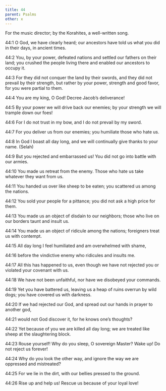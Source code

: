```yaml
---
title: 44
parent: Psalms
other: x
---
```



For the music director; by the Korahites, a well-written song.


<a name="44:1">44:1</a> O God, we have clearly heard;
our ancestors have told us
what you did in their days,
in ancient times.

<a name="44:2">44:2</a> You, by your power, defeated nations and settled our fathers on their land;
you crushed the people living there and enabled our ancestors to occupy it.

<a name="44:3">44:3</a> For they did not conquer the land by their swords,
and they did not prevail by their strength,
but rather by your power, strength and good favor,
for you were partial to them.

<a name="44:4">44:4</a> You are my king, O God!
Decree Jacob’s deliverance!

<a name="44:5">44:5</a> By your power we will drive back our enemies;
by your strength we will trample down our foes!

<a name="44:6">44:6</a> For I do not trust in my bow,
and I do not prevail by my sword.

<a name="44:7">44:7</a> For you deliver us from our enemies;
you humiliate those who hate us.

<a name="44:8">44:8</a> In God I boast all day long,
and we will continually give thanks to your name. (Selah)

<a name="44:9">44:9</a> But you rejected and embarrassed us!
You did not go into battle with our armies.

<a name="44:10">44:10</a> You made us retreat from the enemy.
Those who hate us take whatever they want from us.

<a name="44:11">44:11</a> You handed us over like sheep to be eaten;
you scattered us among the nations.

<a name="44:12">44:12</a> You sold your people for a pittance;
you did not ask a high price for them.

<a name="44:13">44:13</a> You made us an object of disdain to our neighbors;
those who live on our borders taunt and insult us.

<a name="44:14">44:14</a> You made us an object of ridicule among the nations;
foreigners treat us with contempt.

<a name="44:15">44:15</a> All day long I feel humiliated
and am overwhelmed with shame,

<a name="44:16">44:16</a> before the vindictive enemy
who ridicules and insults me.

<a name="44:17">44:17</a> All this has happened to us, even though we have not rejected you
or violated your covenant with us.

<a name="44:18">44:18</a> We have not been unfaithful,
nor have we disobeyed your commands.

<a name="44:19">44:19</a> Yet you have battered us, leaving us a heap of ruins overrun by wild dogs;
you have covered us with darkness.

<a name="44:20">44:20</a> If we had rejected our God,
and spread out our hands in prayer to another god,

<a name="44:21">44:21</a> would not God discover it,
for he knows one’s thoughts?

<a name="44:22">44:22</a> Yet because of you we are killed all day long;
we are treated like sheep at the slaughtering block.

<a name="44:23">44:23</a> Rouse yourself! Why do you sleep, O sovereign Master?
Wake up! Do not reject us forever!

<a name="44:24">44:24</a> Why do you look the other way,
and ignore the way we are oppressed and mistreated?

<a name="44:25">44:25</a> For we lie in the dirt,
with our bellies pressed to the ground.

<a name="44:26">44:26</a> Rise up and help us!
Rescue us because of your loyal love!